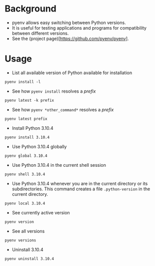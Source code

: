# Background
- pyenv allows easy switching between Python versions.
- It is useful for testing applications and programs for compatibility between
different versions.
- See the (project page)[https://github.com/pyenv/pyenv].

# Usage
- List all available version of Python available for installation
```
pyenv install -l
```
- See how `pyenv install` resolves a *prefix*
```
pyenv latest -k prefix
```
- See how `pyenv *other_command*` resolves a *prefix*
```
pyenv latest prefix
```
- Install Python 3.10.4
```
pyenv install 3.10.4
```
- Use Python 3.10.4 globally
```
pyenv global 3.10.4
```
- Use Python 3.10.4 in the current shell session
```
pyenv shell 3.10.4
```
- Use Python 3.10.4 whenever you are in the current directory or its
subdirectories. This command creates a file `.python-version` in the current
directory.
```
pyenv local 3.10.4
```
- See currently active version
```
pyenv version
```
- See all versions
```
pyenv versions
```
- Uninstall 3.10.4
```
pyenv uninstall 3.10.4
```